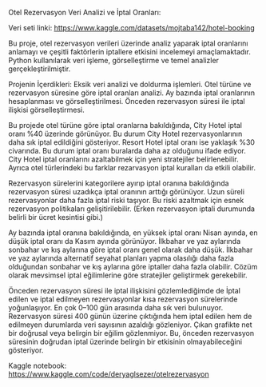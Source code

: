 Otel Rezervasyon Veri Analizi ve İptal Oranları:

Veri seti linki: https://www.kaggle.com/datasets/mojtaba142/hotel-booking

Bu proje, otel rezervasyon verileri üzerinde analiz yaparak iptal oranlarını anlamayı ve çeşitli faktörlerin iptallere etkisini incelemeyi amaçlamaktadır.
Python kullanılarak veri işleme, görselleştirme ve temel analizler gerçekleştirilmiştir.

Projenin İçerdikleri:
Eksik veri analizi ve doldurma işlemleri.
Otel türüne ve rezervasyon süresine göre iptal oranları analizi.
Ay bazında iptal oranlarının hesaplanması ve görselleştirilmesi.
Önceden rezervasyon süresi ile iptal ilişkisi görselleştirmesi.

Bu projede otel türüne göre iptal oranlarna bakıldığında, City Hotel iptal oranı %40 üzerinde görünüyor. Bu durum City Hotel rezervasyonlarının daha sık iptal edildiğini gösteriyor.
Resort Hotel iptal oranı ise yaklaşık %30 civarında. Bu durum iptal oranı buralarda daha az olduğunu ifade ediyor.
City Hotel iptal oranlarını azaltabilmek için yeni stratejiler belirlenebilir. 
Ayrıca otel türlerindeki bu farklar rezarvasyon iptal kuralları da etkili olabilir.

Rezervasyon sürelerini kategorilere ayırıp iptal oranına bakıldığında rezervasyon süresi uzadıkça iptal oranının arttığı görünüyor. Uzun süreli rezervasyonlar daha fazla iptal riski taşıyor.
Bu riski azaltmak için esnek rezervasyon politikaları gelişitirilebilir. (Erken rezervasyon iptali durumunda belirli bir ücret kesintisi gibi.)

Ay bazında iptal oranına bakıldığında, en yüksek iptal oranı Nisan ayında, en düşük iptal oranı da Kasım ayında görünüyor. İlkbahar ve yaz aylarında sonbahar ve kış aylarına göre iptal oranı genel olarak daha düşük.
İlkbahar ve yaz aylarında alternatif seyahat planları yapma olasılığı daha fazla olduğundan sonbahar ve kış aylarına göre iptaller daha fazla olabilir.
Cözüm olarak mevsimsel iptal eğilimlerine göre stratejiler geliştirmek gerekebilir.

Önceden rezervasyon süresi ile iptal ilişkisini gözlemlediğimde de İptal edilen ve iptal edilmeyen rezervasyonlar kısa rezervasyon sürelerinde yoğunlaşıyor.
En çok 0–100 gün arasında daha sık veri bulunuyor. Rezervasyon süresi 400 günün üzerine çıktığında hem iptal edilen hem de edilmeyen durumlarda veri sayısının azaldığı gözleniyor.
Çıkan grafikte net bir doğrusal veya belirgin bir eğilim gözlenmiyor. Bu, önceden rezervasyon süresinin doğrudan iptal üzerinde belirgin bir etkisinin olmayabileceğini gösteriyor.

Kaggle notebook: https://www.kaggle.com/code/deryaglsezer/otelrezervasyon



